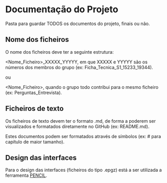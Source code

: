 # Documentação do Projeto

Pasta para guardar TODOS os documentos do projeto, finais ou não.

## Nome dos ficheiros

O nome dos ficheiros deve ter a seguinte estrutura:
 
<Nome_Ficheiro>_XXXXX_YYYYY, em que XXXXX e YYYYY são os números dos membros do grupo (ex: Ficha_Tecnica_S1_15233_19344).

ou

<Nome_Ficheiro>, quando o grupo todo contribui para o mesmo ficheiro (ex: Perguntas_Entrevista).

## Ficheiros de texto

Os ficheiros de texto devem ter o formato .md, de forma a poderem ser visualizados e formatados diretamente no GitHub (ex: README.md).

Estes documentos podem ser formatados através de símbolos (ex: # para capítulo de maior tamanho). 

## Design das interfaces

Para o design das interfaces (ficheiros do tipo .epgz) está a ser utilizada a ferramenta [PENCIL](https://pencil.evolus.vn/).
